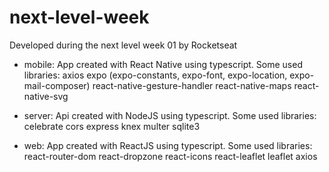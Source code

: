 # next-level-week
Developed during the next level week 01 by Rocketseat

- mobile: App created with React Native using typescript. 
    Some used libraries:  axios
                expo (expo-constants, expo-font, expo-location, expo-mail-composer)
                react-native-gesture-handler
                react-native-maps
                react-native-svg
                
- server: Api created with NodeJS using typescript. 
    Some used libraries:  celebrate
                cors
                express
                knex
                multer
                sqlite3
                
- web: App created with ReactJS using typescript. 
    Some used libraries:  react-router-dom
                react-dropzone
                react-icons
                react-leaflet
                leaflet
                axios
                
